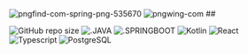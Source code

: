 ## 

<img src="https://i.ibb.co/dQxsSVW/pngfind-com-spring-png-535670.png" alt="pngfind-com-spring-png-535670" border="0">
<img src="https://i.ibb.co/gF1kFqW/pngwing-com.png" alt="pngwing-com" border="0">
## 

![GitHub repo size](https://img.shields.io/github/repo-size/hikmetkutuk/jwt-auth?color=inactive&style=for-the-badge)
![.JAVA](https://img.shields.io/static/v1?label=java&message=11&color=d94f35&style=for-the-badge)
![.SPRINGBOOT](https://img.shields.io/static/v1?label=spring%20boot&message=2.1.2&color=6db33f&style=for-the-badge)
![Kotlin](https://img.shields.io/static/v1?label=kotlin&message=1.3.21&color=de6f66&style=for-the-badge)
![React](https://img.shields.io/static/v1?label=React&message=18.2&color=00d8ff&style=for-the-badge)
![Typescript](https://img.shields.io/static/v1?label=Typescript&message=4.8.4&color=007acc&style=for-the-badge)
![PostgreSQL](https://img.shields.io/static/v1?label=postgresql&message=13.1&color=336691&style=for-the-badge)

